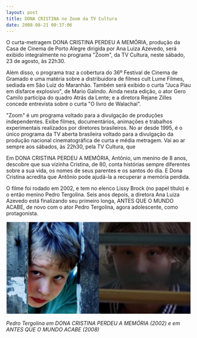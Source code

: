 ```yaml
---
layout: post
title: DONA CRISTINA no Zoom da TV Cultura
date: 2008-08-21 00:37:06
---
```

O curta-metragem DONA CRISTINA PERDEU A MEMÓRIA, produção da Casa de Cinema de Porto Alegre dirigida por Ana Luiza Azevedo, será exibido integralmente no programa "Zoom", da TV Cultura, neste sábado, 23 de agosto, às 22h30.

Além disso, o programa traz a cobertura do 36º Festival de Cinema de Gramado e uma matéria sobre a distribuidora de filmes cult Lume Filmes, sediada em São Luiz do Maranhão. Também será exibido o curta "Juca Piau em disfarce explosivo", de Mario Galindo. Ainda nesta edição, o ator Gero Camilo participa do quadro Atrás da Lente; e a diretora Rejane Zilles concede entrevista sobre o curta "O livro de Walachai".

"Zoom" é um programa voltado para a divulgação de produções independentes. Exibe filmes, documentários, animações e trabalhos experimentais realizados por diretores brasileiros. No ar desde 1995, é o único programa da TV aberta brasileira voltado para a divulgação da produção nacional cinematográfica de curta e média metragem. Vai ao ar sempre aos sábados, às 22h30, pela TV Cultura, que

Em DONA CRISTINA PERDEU A MEMÓRIA, Antônio, um menino de 8 anos, descobre que sua vizinha Cristina, de 80, conta histórias sempre diferentes sobre a sua vida, os nomes de seus parentes e os santos do dia. E Dona Cristina acredita que Antônio pode ajudá-la a recuperar a memória perdida.

O filme foi rodado em 2002, e tem no elenco Lissy Brock (no papel título) e o então menino Pedro Tergolina. Seis anos depois, a diretora Ana Luiza Azevedo está finalizando seu primeiro longa, ANTES QUE O MUNDO ACABE, de novo com o ator Pedro Tergolina, agora adolescente, como protagonista.

![](/uploads/pedro-pedro.jpg)

*Pedro Tergolina em DONA CRISTINA PERDEU A MEMÓRIA (2002) e em ANTES QUE O MUNDO ACABE (2008)*